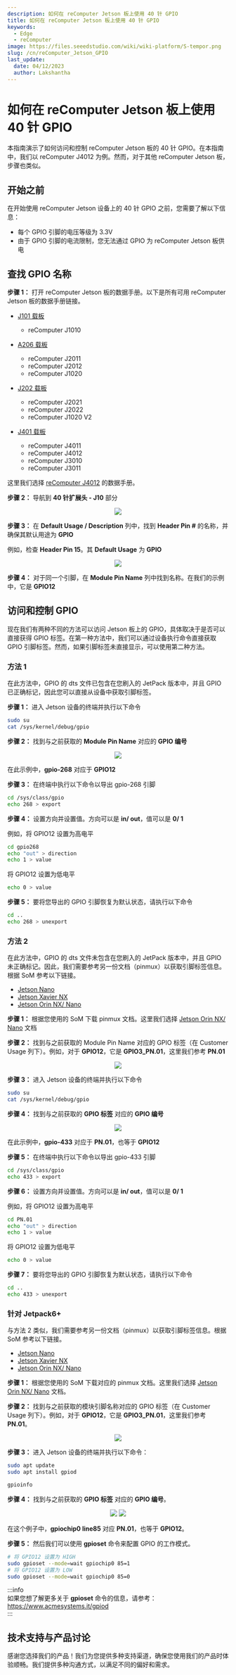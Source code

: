 ```yaml
---
description: 如何在 reComputer Jetson 板上使用 40 针 GPIO
title: 如何在 reComputer Jetson 板上使用 40 针 GPIO
keywords:
  - Edge
  - reComputer
image: https://files.seeedstudio.com/wiki/wiki-platform/S-tempor.png
slug: /cn/reComputer_Jetson_GPIO
last_update:
  date: 04/12/2023
  author: Lakshantha
---
```


# 如何在 reComputer Jetson 板上使用 40 针 GPIO

本指南演示了如何访问和控制 reComputer Jetson 板的 40 针 GPIO。在本指南中，我们以 reComputer J4012 为例。然而，对于其他 reComputer Jetson 板，步骤也类似。

## 开始之前

在开始使用 reComputer Jetson 设备上的 40 针 GPIO 之前，您需要了解以下信息：

- 每个 GPIO 引脚的电压等级为 3.3V
- 由于 GPIO 引脚的电流限制，您无法通过 GPIO 为 reComputer Jetson 板供电

## 查找 GPIO 名称

**步骤 1：** 打开 reComputer Jetson 板的数据手册。以下是所有可用 reComputer Jetson 板的数据手册链接。

- [J101 载板](https://files.seeedstudio.com/products/102991694/reComputer%20J101V2%20datasheet.pdf)
    - reComputer J1010

- [A206 载板](https://files.seeedstudio.com/products/114110049/A206%20carrier%20board%20pin%20description.pdf)
    - reComputer J2011
    - reComputer J2012
    - reComputer J1020
    
- [J202 载板](https://files.seeedstudio.com/wiki/reComputer/reComputer-J202-carrier-board-datasheet.pdf)
    - reComputer J2021
    - reComputer J2022
    - reComputer J1020 V2

- [J401 载板](https://files.seeedstudio.com/wiki/reComputer-J4012/reComputer-J401-datasheet.pdf)
    - reComputer J4011
    - reComputer J4012 
    - reComputer J3010
    - reComputer J3011

这里我们选择 [reComputer J4012](https://files.seeedstudio.com/products/NVIDIA/reComputer-J401x-datasheet.pdf) 的数据手册。

**步骤 2：** 导航到 **40 针扩展头 - J10** 部分

<div align="center"><img width={800} src="https://files.seeedstudio.com/wiki/reComputer-GPIO/1.png" /></div>

**步骤 3：** 在 **Default Usage / Description** 列中，找到 **Header Pin #** 的名称，并确保其默认用途为 **GPIO**

例如，检查 **Header Pin 15**。其 **Default Usage** 为 **GPIO**

<div align="center"><img width={800} src="https://files.seeedstudio.com/wiki/reComputer-GPIO/2.jpg" /></div>

**步骤 4：** 对于同一个引脚，在 **Module Pin Name** 列中找到名称。在我们的示例中，它是 **GPIO12**

## 访问和控制 GPIO

现在我们有两种不同的方法可以访问 Jetson 板上的 GPIO，具体取决于是否可以直接获得 GPIO 标签。在第一种方法中，我们可以通过设备执行命令直接获取 GPIO 引脚标签。然而，如果引脚标签未直接显示，可以使用第二种方法。

### 方法 1

在此方法中，GPIO 的 dts 文件已包含在您刷入的 JetPack 版本中，并且 GPIO 已正确标记，因此您可以直接从设备中获取引脚标签。

**步骤 1：** 进入 Jetson 设备的终端并执行以下命令

```sh
sudo su
cat /sys/kernel/debug/gpio
```

**步骤 2：** 找到与之前获取的 **Module Pin Name** 对应的 **GPIO 编号**

<div align="center"><img width={800} src="https://files.seeedstudio.com/wiki/reComputer-GPIO/3.png" /></div>

在此示例中，**gpio-268** 对应于 **GPIO12**

**步骤 3：** 在终端中执行以下命令以导出 gpio-268 引脚

```sh
cd /sys/class/gpio
echo 268 > export
```

**步骤 4：** 设置方向并设置值。方向可以是 **in/ out**，值可以是 **0/ 1**

例如，将 GPIO12 设置为高电平

```sh
cd gpio268
echo "out" > direction
echo 1 > value
```

将 GPIO12 设置为低电平

```sh
echo 0 > value
```

**步骤 5：** 要将您导出的 GPIO 引脚恢复为默认状态，请执行以下命令

```sh
cd ..
echo 268 > unexport
```

### 方法 2

在此方法中，GPIO 的 dts 文件未包含在您刷入的 JetPack 版本中，并且 GPIO 未正确标记。因此，我们需要参考另一份文档（pinmux）以获取引脚标签信息。根据 SoM 参考以下链接。

- [Jetson Nano](https://developer.nvidia.com/jetson-nano-pinmux)
- [Jetson Xavier NX](https://developer.nvidia.com/jetson-xavier-nx-pinmux-configuration-template-v106)
- [Jetson Orin NX/ Nano](https://developer.nvidia.com/downloads/jetson-orin-nx-and-orin-nano-series-pinmux-config-template)

**步骤 1：** 根据您使用的 SoM 下载 pinmux 文档。这里我们选择 [Jetson Orin NX/ Nano](https://developer.nvidia.com/downloads/jetson-orin-nx-and-orin-nano-series-pinmux-config-template) 文档

**步骤 2：** 找到与之前获取的 Module Pin Name 对应的 GPIO 标签（在 Customer Usage 列下）。例如，对于 **GPIO12**，它是 **GPIO3_PN.01**，这里我们参考 **PN.01**

<div align="center"><img width={800} src="https://files.seeedstudio.com/wiki/reComputer-GPIO/4.png" /></div>

**步骤 3：** 进入 Jetson 设备的终端并执行以下命令

```sh
sudo su
cat /sys/kernel/debug/gpio
```

**步骤 4：** 找到与之前获取的 **GPIO 标签** 对应的 **GPIO 编号**

<div align="center"><img width={800} src="https://files.seeedstudio.com/wiki/reComputer-GPIO/5.png" /></div>

在此示例中，**gpio-433** 对应于 **PN.01**，也等于 **GPIO12**

**步骤 5：** 在终端中执行以下命令以导出 gpio-433 引脚

```sh
cd /sys/class/gpio
echo 433 > export
```

**步骤 6：** 设置方向并设置值。方向可以是 **in/ out**，值可以是 **0/ 1**

例如，将 GPIO12 设置为高电平

```sh
cd PN.01
echo "out" > direction
echo 1 > value
```

将 GPIO12 设置为低电平

```sh
echo 0 > value
```

**步骤 7：** 要将您导出的 GPIO 引脚恢复为默认状态，请执行以下命令

```sh
cd ..
echo 433 > unexport
```

### 针对 Jetpack6+

与方法 2 类似，我们需要参考另一份文档（pinmux）以获取引脚标签信息。根据 SoM 参考以下链接。

- [Jetson Nano](https://developer.nvidia.com/jetson-nano-pinmux)  
- [Jetson Xavier NX](https://developer.nvidia.com/jetson-xavier-nx-pinmux-configuration-template-v106)  
- [Jetson Orin NX/ Nano](https://developer.nvidia.com/downloads/jetson-orin-nx-and-orin-nano-series-pinmux-config-template)  

**步骤 1：** 根据您使用的 SoM 下载对应的 pinmux 文档。这里我们选择 [Jetson Orin NX/ Nano](https://developer.nvidia.com/downloads/jetson-orin-nx-and-orin-nano-series-pinmux-config-template) 文档。

**步骤 2：** 找到与之前获取的模块引脚名称对应的 GPIO 标签（在 Customer Usage 列下）。例如，对于 **GPIO12**，它是 **GPIO3_PN.01**，这里我们参考 **PN.01**。

<div align="center"><img width={800} src="https://files.seeedstudio.com/wiki/reComputer-GPIO/4.png" /></div>

**步骤 3：** 进入 Jetson 设备的终端并执行以下命令：

```bash
sudo apt update
sudo apt install gpiod

gpioinfo
```

**步骤 4：** 找到与之前获取的 **GPIO 标签** 对应的 **GPIO 编号**。

<div align="center">
  <img width={800} src="https://files.seeedstudio.com/wiki/reComputer-Jetson/gpio/gpioinfo1.png" />
  <img width={800} src="https://files.seeedstudio.com/wiki/reComputer-Jetson/gpio/gpioinfo2.png" />
</div>

在这个例子中，**gpiochip0 line85** 对应 **PN.01**，也等于 **GPIO12**。

**步骤 5：** 然后我们可以使用 **gpioset** 命令来配置 GPIO 的工作模式。

```bash
# 将 GPIO12 设置为 HIGH
sudo gpioset --mode=wait gpiochip0 85=1
# 将 GPIO12 设置为 LOW
sudo gpioset --mode=wait gpiochip0 85=0 
```

:::info  
如果您想了解更多关于 **gpioset** 命令的信息，请参考：  
https://www.acmesystems.it/gpiod  
:::

## 技术支持与产品讨论

感谢您选择我们的产品！我们为您提供多种支持渠道，确保您使用我们的产品时体验顺畅。我们提供多种沟通方式，以满足不同的偏好和需求。

<div class="button_tech_support_container">
<a href="https://forum.seeedstudio.com/" class="button_forum"></a> 
<a href="https://www.seeedstudio.com/contacts" class="button_email"></a>
</div>

<div class="button_tech_support_container">
<a href="https://discord.gg/eWkprNDMU7" class="button_discord"></a> 
<a href="https://github.com/Seeed-Studio/wiki-documents/discussions/69" class="button_discussion"></a>
</div>